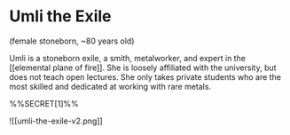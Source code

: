 # Umli the Exile
(female stoneborn, ~80 years old)

Umli is a stoneborn exile, a smith, metalworker, and expert in the [[elemental plane of fire]]. She is loosely affiliated with the university, but does not teach open lectures. She only takes private students who are the most skilled and dedicated at working with rare metals.

%%SECRET[1]%%

![[umli-the-exile-v2.png]]

